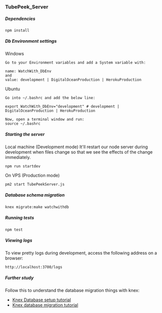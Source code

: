 ### TubePeek_Server

##### Dependencies
```terminal
npm install
```

##### Db Environment settings
Windows
```Windows
Go to your Environment variables and add a System variable with:

name: WatchWith_DbEnv
and
value: development | DigitalOceanProduction | HerokuProduction
```

Ubuntu
```Ubuntu
Go into ~/.bashrc and add the below line:

export WatchWith_DbEnv="development" # development | DigitalOceanProduction | HerokuProduction

Now, open a terminal window and run:
source ~/.bashrc
```

##### Starting the server
Local machine (Development mode)
It'll restart our node server during development when files change so that we see the effects of the change immediately.
```terminal
npm run startdev
```

On VPS (Production mode)
```terminal
pm2 start TubePeekServer.js
```

##### Database schema migration
```
knex migrate:make watchwithdb
```

##### Running tests
```terminal
npm test
```

##### Viewing logs
To view pretty logs during development, access the following address on a browser:
```terminal
http://localhost:3700/logs
```

##### Further study
Follow this to understand the database migration things with knex:

- [Knex Database setup tutorial](http://www.dancorman.com/knex-your-sql-best-friend/)
- [Knex database migration tutorial](http://alexzywiak.github.io/running-migrations-with-knex/)
